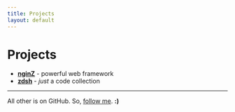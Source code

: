 ```yaml
---
title: Projects
layout: default
---
```


# Projects

* [**nginZ**](https://github.com/ZDroid/nginZ) - powerful web framework
* [**zdsh**](https://github.com/ZDroid/zdsh) - *just* a code collection

----

All other is on GitHub. So, [follow me](https://github.com/ZDroid). **:)**
